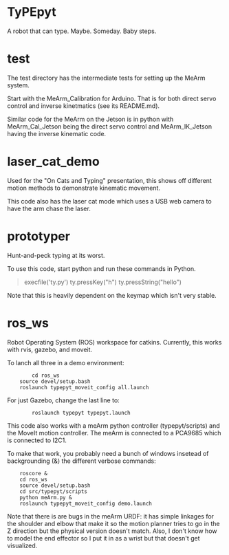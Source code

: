 # TyPEpyt
A robot that can type. Maybe. Someday. Baby steps.

# test
The test directory has the intermediate tests for setting up the MeArm system. 

Start with the MeArm_Calibration for Arduino. That is for both direct servo control and inverse kinetmatics (see its README.md). 

Similar code for the MeArm on the Jetson is in python with MeArm_Cal_Jetson being the direct servo control and MeArm_IK_Jetson having the inverse kinematic code.

# laser_cat_demo
Used for the "On Cats and Typing" presentation, this shows off different motion methods to demonstrate kinematic movement. 

This code also has the laser cat mode which uses a USB web camera to have the arm chase the laser. 

# prototyper
Hunt-and-peck typing at its worst. 

To use this code, start python and run these commands in Python.
> execfile('ty.py')
> ty.pressKey("h")
> ty.pressString("hello")

Note that this is heavily dependent on the keymap which isn't very stable.


# ros_ws
Robot Operating System (ROS) workspace for catkins. 
Currently, this works with rvis, gazebo, and moveit. 

To lanch all three in a demo environment:
```	
        cd ros_ws
	source devel/setup.bash
	roslaunch typepyt_moveit_config all.launch
```

For just Gazebo, change the last line to:
```	
        roslaunch typepyt typepyt.launch
```

This code also works with a meArm python controller (typepyt/scripts) and the MoveIt motion controller. The meArm is connected to a PCA9685 which is connected to I2C1.

To make that work, you probably need a bunch of windows insetead of backgrounding (&) the different verbose commands:
``` 
    roscore &
    cd ros_ws
    source devel/setup.bash
    cd src/typepyt/scripts
    python meArm.py &
    roslaunch typepyt_moveit_config demo.launch 
```

Note that there is are bugs in the meArm URDF: it has simple linkages for the shoulder and elbow that make it so the motion 
planner tries to go in the Z direction but the physical version doesn't match. Also, I don't know how to model the end effector so I put it in as a wrist but that doesn't get visualized.
